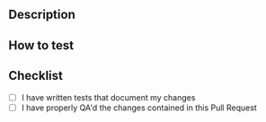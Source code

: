 <!-- REQUIRED: Please make sure the PR title follows a conventional commits schema -->
<!-- The format is: type(scope)?: message -->
<!-- Allowed message types are any of the following-->
<!-- build|chore|ci|docs|feat|fix|perf|refactor|style|test -->

## Description

<!-- Please describe your changes in detail -->
<!-- It'd be great if you add 📸 screenshots/gifs/videos if any visual change -->

## How to test

<!-- Provide a meaningful way to manually test this PR, in case it's applicable -->
<!-- Feel free to remove this section otherwise. -->

## Checklist

- [ ] I have written tests that document my changes
- [ ] I have properly QA'd the changes contained in this Pull Request
